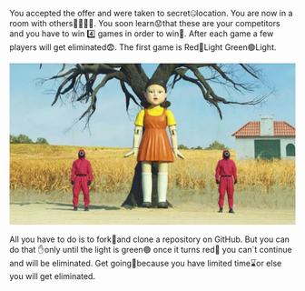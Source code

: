 You accepted the offer and were taken to secret🤐location.
You are now in a room with others👨‍👨‍👦‍👦.
You soon learn😟that these are your competitors and you have to win 4️⃣ games in order to win🥳.
After each game a few players will get eliminated😨.
The first game is Red🔴Light Green🟢Light.



![Round 1](https://github.com/shreyan55/assets/blob/main/WhatsApp%20Image%202022-01-22%20at%2012.10.22.jpeg)






All you have to do is to fork🍴and clone a repository on GitHub. But you can do that ✋only until the light is green🟢 once it turns red🔴 you can`t continue and will be eliminated.
Get going🎢because you have limited time⌛or else you will get eliminated.
